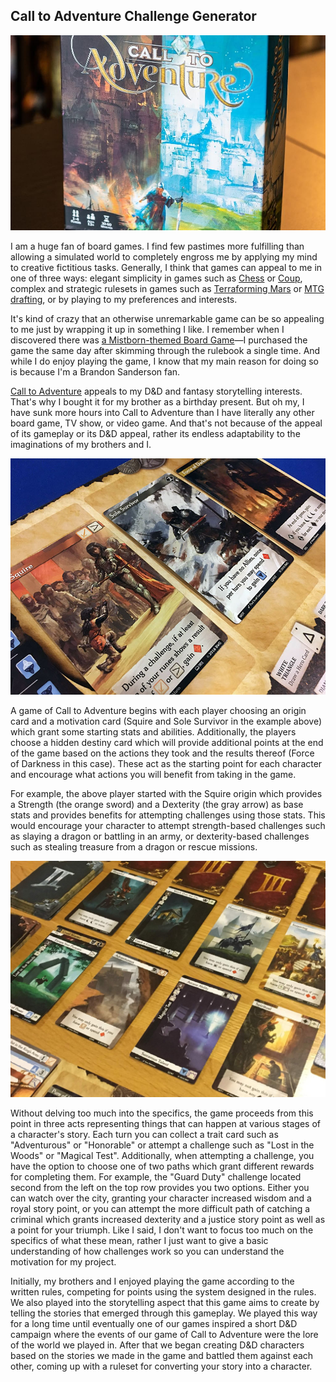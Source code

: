 ## Call to Adventure Challenge Generator

<img src="/images/ctabox.jpeg" alt="Nonsense" style="max-width: 100%; height: auto;">

I am a huge fan of board games. I find few pastimes more fulfilling than allowing a simulated world to completely engross me by applying my mind to creative fictitious tasks. Generally, I think that games can appeal to me in one of three ways: elegant simplicity in games such as <a href="https://en.wikipedia.org/wiki/Chess">Chess</a> or <a href="https://boardgamegeek.com/boardgame/131357/coup">Coup</a>, complex and strategic rulesets in games such as <a href="https://boardgamegeek.com/boardgame/167791/terraforming-mars">Terraforming Mars</a> or <a href="https://magic.wizards.com/en/formats/booster-draft">MTG drafting</a>, or by playing to my preferences and interests. 

It's kind of crazy that an otherwise unremarkable game can be so appealing to me just by wrapping it up in something I like. I remember when I discovered there was <a href="https://boardgamegeek.com/boardgame/182626/mistborn-house-war">a Mistborn-themed Board Game</a>—I purchased the game the same day after skimming through the rulebook a single time. And while I do enjoy playing the game, I know that my main reason for doing so is because I'm a Brandon Sanderson fan. 

<a href="https://boardgamegeek.com/boardgame/238992/call-to-adventure">Call to Adventure</a> appeals to my D&D and fantasy storytelling interests. That's why I bought it for my brother as a birthday present. But oh my, I have sunk more hours into Call to Adventure than I have literally any other board game, TV show, or video game. And that's not because of the appeal of its gameplay or its D&D appeal, rather its endless adaptability to the imaginations of my brothers and I.

<img src="/images/ctaboard.jpg">

A game of Call to Adventure begins with each player choosing an origin card and a motivation card (Squire and Sole Survivor in the example above) which grant some starting stats and abilities. Additionally, the players choose a hidden destiny card which will provide additional points at the end of the game based on the actions they took and the results thereof (Force of Darkness in this case). These act as the starting point for each character and encourage what actions you will benefit from taking in the game. 

For example, the above player started with the Squire origin which provides a Strength (the orange sword) and a Dexterity (the gray arrow) as base stats and provides benefits for attempting challenges using those stats. This would encourage your character to attempt strength-based challenges such as slaying a dragon or battling in an army, or dexterity-based challenges such as stealing treasure from a dragon or rescue missions. 

<img src="/images/tablecta.jpg">

Without delving too much into the specifics, the game proceeds from this point in three acts representing things that can happen at various stages of a character's story. Each turn you can collect a trait card such as "Adventurous" or "Honorable" or attempt a challenge such as "Lost in the Woods" or "Magical Test". Additionally, when attempting a challenge, you have the option to choose one of two paths which grant different rewards for completing them. For example, the "Guard Duty" challenge located second from the left on the top row provides you two options. Either you can watch over the city, granting your character increased wisdom and a royal story point, or you can attempt the more difficult path of catching a criminal which grants increased dexterity and a justice story point as well as a point for your triumph. Like I said, I don't want to focus too much on the specifics of what these mean, rather I just want to give a basic understanding of how challenges work so you can understand the motivation for my project. 

Initially, my brothers and I enjoyed playing the game according to the written rules, competing for points using the system designed in the rules. We also played into the storytelling aspect that this game aims to create by telling the stories that emerged through this gameplay. We played this way for a long time until eventually one of our games inspired a short D&D campaign where the events of our game of Call to Adventure were the lore of the world we played in. After that we began creating D&D characters based on the stories we made in the game and battled them against each other, coming up with a ruleset for converting your story into a character. 

